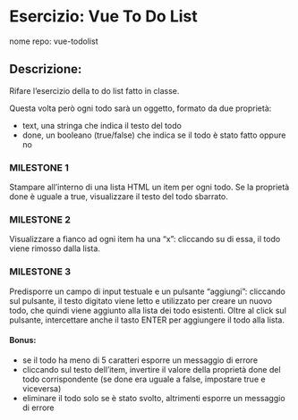 # Esercizio: Vue To Do List
nome repo: vue-todolist

## Descrizione:

Rifare l’esercizio della to do list fatto in classe.

Questa volta però ogni todo sarà un oggetto, formato da due proprietà:

- text, una stringa che indica il testo del todo
- done, un booleano (true/false) che indica se il todo è stato fatto oppure no

### MILESTONE 1
Stampare all’interno di una lista HTML un item per ogni todo.
Se la proprietà done è uguale a true, visualizzare il testo del todo sbarrato.

### MILESTONE 2
Visualizzare a fianco ad ogni item ha una “x”: cliccando su di essa, il todo viene rimosso dalla lista.

### MILESTONE 3
Predisporre un campo di input testuale e un pulsante “aggiungi”: cliccando sul pulsante, il testo digitato viene letto e utilizzato per creare un nuovo todo, che quindi viene aggiunto alla lista dei todo esistenti.
Oltre al click sul pulsante, intercettare anche il tasto ENTER per aggiungere il todo alla lista.

#### Bonus:
- se il todo ha meno di 5 caratteri esporre un messaggio di errore
- cliccando sul testo dell’item, invertire il valore della proprietà done del todo corrispondente (se done era uguale a false, impostare true e viceversa)
- eliminare il todo solo se è stato svolto, altrimenti esporre un messaggio di errore